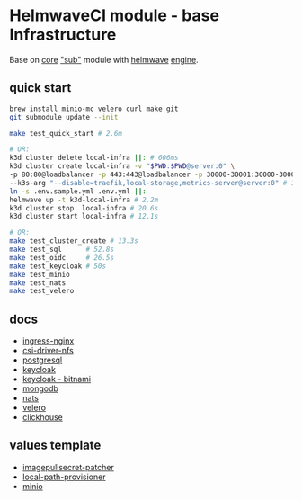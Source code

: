 # HelmwaveCI module - base Infrastructure

Base on [core](https://github.com/HelmCI/ci) ["sub"](ci/README.md) module with [helmwave](https://github.com/helmwave/helmwave) [engine](https://github.com/HelmCI/ci/blob/main/helmwave/helmwave.tpl).

## quick start 

```sh
brew install minio-mc velero curl make git
git submodule update --init

make test_quick_start # 2.6m

# OR:
k3d cluster delete local-infra ||: # 606ms
k3d cluster create local-infra -v "$PWD:$PWD@server:0" \
-p 80:80@loadbalancer -p 443:443@loadbalancer -p 30000-30001:30000-30001@server:0 \
--k3s-arg "--disable=traefik,local-storage,metrics-server@server:0" # 13.3s
ln -s .env.sample.yml .env.yml ||:
helmwave up -t k3d-local-infra # 2.2m
k3d cluster stop  local-infra # 20.6s
k3d cluster start local-infra # 12.1s

# OR:
make test_cluster_create # 13.3s
make test_sql      # 52.8s
make test_oidc     # 26.5s
make test_keycloak # 50s
make test_minio
make test_nats
make test_velero
```

## docs

- [ingress-nginx](src/lib/ingress-nginx/ingress.md)
- [csi-driver-nfs](src/lib/csi-driver-nfs/csi-driver-nfs.md)
- [postgresql](src/lib/postgresql/postgresql.md)
- [keycloak](src/lib/app/oidc.md)
- [keycloak - bitnami](src/lib/keycloak/keycloak.md)
- [mongodb](src/lib/mongodb/mongo.md)
- [nats](src/lib/nats/nats.tpl)
- [velero](src/lib/velero/velero.md)
- [clickhouse](src/lib/clickhouse/clickhouse.md)

## values template

- [imagepullsecret-patcher](src/lib/imagepullsecret-patcher/pull.tpl)
- [local-path-provisioner](src/lib/local-path-provisioner/local-path.tpl)
- [minio](src/lib/minio/minio.tpl)
